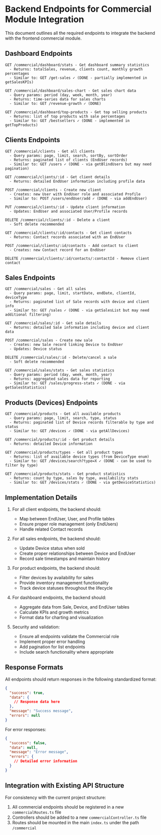 # Backend Endpoints for Commercial Module Integration

This document outlines all the required endpoints to integrate the backend with the frontend commercial module.


## Dashboard Endpoints

```
GET /commercial/dashboard/stats - Get dashboard summary statistics
  - Returns: totalSales, revenue, clients count, monthly growth percentages
  - Similar to: GET /get-sales ✓ (DONE - partially implemented in getSalesKPIs)

GET /commercial/dashboard/sales-chart - Get sales chart data
  - Query params: period (day, week, month, year)
  - Returns: time-series data for sales charts
  - Similar to: GET /revenue-growth ✓ (DONE)
  
GET /commercial/dashboard/top-products - Get top selling products
  - Returns: list of top products with sale percentages
  - Similar to: GET /bestsellers ✓ (DONE - implemented in getTopProducts)
```

## Clients Endpoints

```
GET /commercial/clients - Get all clients
  - Query params: page, limit, search, sortBy, sortOrder
  - Returns: paginated list of clients (EndUser records)
  - Similar to: GET /users ✓ (DONE - via getBlindUsers but may need pagination)

GET /commercial/clients/:id - Get client details
  - Returns: detailed EndUser information including profile data

POST /commercial/clients - Create new client
  - Creates: new User with EndUser role and associated Profile
  - Similar to: POST /users/endUser/add ✓ (DONE - via addEndUser)

PUT /commercial/clients/:id - Update client information
  - Updates: EndUser and associated User/Profile records

DELETE /commercial/clients/:id - Delete a client
  - Soft delete recommended

GET /commercial/clients/:id/contacts - Get client contacts
  - Returns: Contact records associated with an EndUser

POST /commercial/clients/:id/contacts - Add contact to client
  - Creates: new Contact record for an EndUser

DELETE /commercial/clients/:id/contacts/:contactId - Remove client contact
```

## Sales Endpoints

```
GET /commercial/sales - Get all sales
  - Query params: page, limit, startDate, endDate, clientId, deviceType
  - Returns: paginated list of Sale records with device and client info
  - Similar to: GET /sales ✓ (DONE - via getSalesList but may need additional filtering)

GET /commercial/sales/:id - Get sale details
  - Returns: detailed Sale information including device and client data

POST /commercial/sales - Create new sale
  - Creates: new Sale record linking Device to EndUser
  - Updates: Device status

DELETE /commercial/sales/:id - Delete/cancel a sale
  - Soft delete recommended

GET /commercial/sales/stats - Get sales statistics
  - Query params: period (day, week, month, year)
  - Returns: aggregated sales data for reporting
  - Similar to: GET /sales/progress-stats ✓ (DONE - via getSalesStatistics)
```

## Products (Devices) Endpoints

```
GET /commercial/products - Get all available products
  - Query params: page, limit, search, type, status
  - Returns: paginated list of Device records filterable by type and status
  - Similar to: GET /devices ✓ (DONE - via getAllDevices)
  
GET /commercial/products/:id - Get product details
  - Returns: detailed Device information 

GET /commercial/products/types - Get all product types
  - Returns: list of available device types (from DeviceType enum)
  - Similar to: GET /devices/search?type=X ✓ (DONE - can be used to filter by type)

GET /commercial/products/stats - Get product statistics
  - Returns: count by type, sales by type, availability stats
  - Similar to: GET /devices/stats ✓ (DONE - via getDeviceStatistics)
```


## Implementation Details

1. For all client endpoints, the backend should:
   - Map between EndUser, User, and Profile tables
   - Ensure proper role management (only EndUsers)
   - Handle related Contact records

2. For all sales endpoints, the backend should:
   - Update Device status when sold
   - Create proper relationships between Device and EndUser
   - Record sale timestamps and maintain history

3. For product endpoints, the backend should:
   - Filter devices by availability for sales
   - Provide inventory management functionality
   - Track device statuses throughout the lifecycle

4. For dashboard endpoints, the backend should:
   - Aggregate data from Sale, Device, and EndUser tables
   - Calculate KPIs and growth metrics
   - Format data for charting and visualization

5. Security and validation:
   - Ensure all endpoints validate the Commercial role
   - Implement proper error handling
   - Add pagination for list endpoints
   - Include search functionality where appropriate

## Response Formats

All endpoints should return responses in the following standardized format:

```json
{
  "success": true,
  "data": {
    // Response data here
  },
  "message": "Success message",
  "errors": null
}
```

For error responses:

```json
{
  "success": false,
  "data": null,
  "message": "Error message",
  "errors": {
    // Detailed error information
  }
}
```

## Integration with Existing API Structure

For consistency with the current project structure:
1. All commercial endpoints should be registered in a new `commercialRoutes.ts` file
2. Controllers should be added to a new `commercialController.ts` file
3. Routes should be mounted in the main `index.ts` under the path `/commercial` 